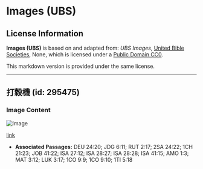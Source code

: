 # Images (UBS)

## License Information

**Images (UBS)** is based on and adapted from: _UBS Images_, [United Bible Societies](https://unitedbiblesocieties.org/), None, which is licensed under a [Public Domain CC0](https://creativecommons.org/public-domain/cc0/).

This markdown version is provided under the same license.



--------------------------------

## 打穀機 (id: 295475)

### Image Content

![Image](https://cdn.aquifer.bible/aquifer-content/resources/Media/WEB-0873_threshing_sledge.jpg)

[link](https://cdn.aquifer.bible/aquifer-content/resources/Media/WEB-0873_threshing_sledge.jpg)

* **Associated Passages:** DEU 24:20; JDG 6:11; RUT 2:17; 2SA 24:22; 1CH 21:23; JOB 41:22; ISA 27:12; ISA 28:27; ISA 28:28; ISA 41:15; AMO 1:3; MAT 3:12; LUK 3:17; 1CO 9:9; 1CO 9:10; 1TI 5:18


